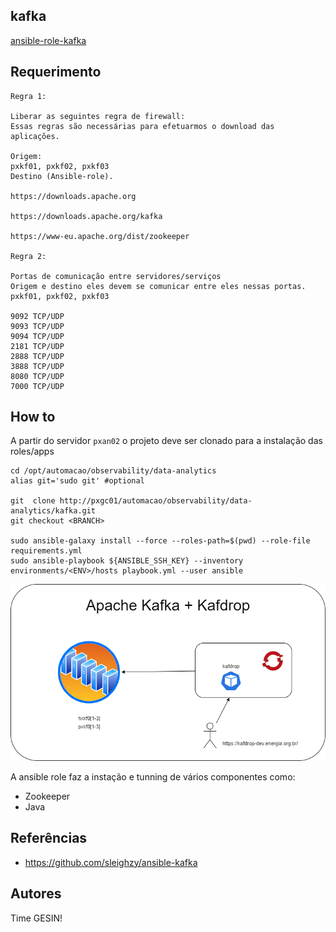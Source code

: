 ## kafka

[ansible-role-kafka](https://github.com/sleighzy/ansible-kafka)

## Requerimento
```
Regra 1:

Liberar as seguintes regra de firewall:
Essas regras são necessárias para efetuarmos o download das aplicações.

Origem:
pxkf01, pxkf02, pxkf03
Destino (Ansible-role).

https://downloads.apache.org

https://downloads.apache.org/kafka

https://www-eu.apache.org/dist/zookeeper

Regra 2:

Portas de comunicação entre servidores/serviços
Origem e destino eles devem se comunicar entre eles nessas portas.
pxkf01, pxkf02, pxkf03

9092 TCP/UDP
9093 TCP/UDP
9094 TCP/UDP
2181 TCP/UDP
2888 TCP/UDP
3888 TCP/UDP
8080 TCP/UDP
7000 TCP/UDP

```


## How to


A partir do servidor `pxan02` o projeto deve ser clonado para a instalação das roles/apps

```
cd /opt/automacao/observability/data-analytics
alias git='sudo git' #optional

git  clone http://pxgc01/automacao/observability/data-analytics/kafka.git
git checkout <BRANCH>

sudo ansible-galaxy install --force --roles-path=$(pwd) --role-file requirements.yml
sudo ansible-playbook ${ANSIBLE_SSH_KEY} --inventory environments/<ENV>/hosts playbook.yml --user ansible
```

![](./imgs/topology.png)


A ansible role faz a instação e tunning de vários componentes como:
- Zookeeper
- Java

## Referências

- https://github.com/sleighzy/ansible-kafka


## Autores

Time GESIN!